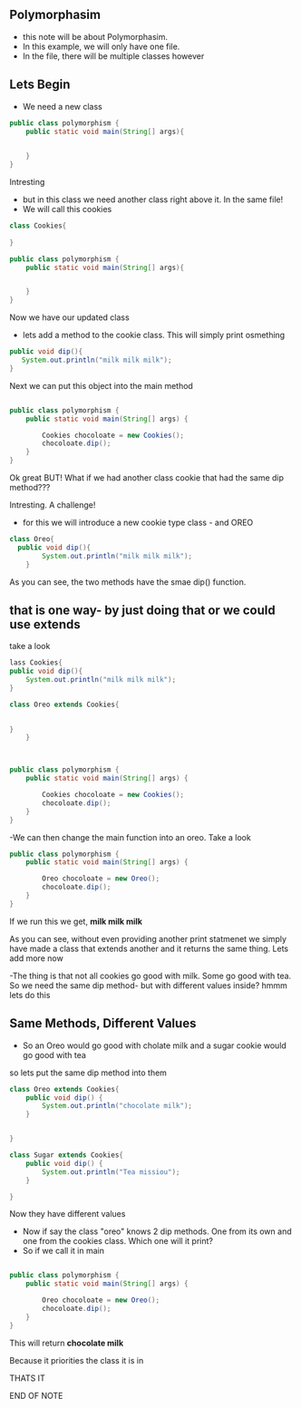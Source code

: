 Polymorphasim
---------------------------------

- this note will be about Polymorphasim.
-  In this example, we will only have one file.
-  In the file, there will be multiple classes however

Lets Begin
---------------------------

- We need a new class
```java
public class polymorphism {
    public static void main(String[] args){

        
    }
}
```
Intresting

- but in this class we need another class right above it. In the same file!
- We will call this cookies

```java
class Cookies{
    
}

public class polymorphism {
    public static void main(String[] args){


    }
}
```

Now we have our updated class

- lets add a method to the cookie class. This will simply print osmething

 ```java
public void dip(){
    System.out.println("milk milk milk");
}
```
Next we can put this object into the main method

```java

public class polymorphism {
    public static void main(String[] args) {

        Cookies chocoloate = new Cookies();
        chocoloate.dip();
    }
}
```
Ok great
BUT!
What if we had another class cookie that had the same dip method???

Intresting. A challenge!

- for this we will introduce a new cookie type class - and OREO

```java
class Oreo{
  public void dip(){
        System.out.println("milk milk milk");
    }
```
As you can see, the two methods have the smae dip() function.

that is one way- by just doing that or we could use 
extends
---------------------------------
take a look
```java
lass Cookies{
public void dip(){
    System.out.println("milk milk milk");
}

class Oreo extends Cookies{

    
}
    }



public class polymorphism {
    public static void main(String[] args) {

        Cookies chocoloate = new Cookies();
        chocoloate.dip();
    }
}
```

-We can then change the main function into an oreo.
Take a look
```java
public class polymorphism {
    public static void main(String[] args) {

        Oreo chocoloate = new Oreo();
        chocoloate.dip();
    }
}
```

If we run this we get,
**milk milk milk**

As you can see, without even providing another print statmenet we simply have made a class that extends another and it returns the same thing. Lets add more now

-The thing is that not all cookies go good with milk. Some go good with tea. So we need the same dip method- but with different values inside? hmmm lets do this

Same Methods, Different Values
------------------------------------------
- So an Oreo would go good with cholate milk and a sugar cookie would go good with tea

so lets put the same dip method into them
```java
class Oreo extends Cookies{
    public void dip() {
        System.out.println("chocolate milk");
    }


}

class Sugar extends Cookies{
    public void dip() {
        System.out.println("Tea missiou");
    }

}
```
Now they have different values

- Now if say the class "oreo" knows 2 dip methods. One from its own and one from the cookies class. Which one will it print?
- So if we call it in main

```java

public class polymorphism {
    public static void main(String[] args) {

        Oreo chocoloate = new Oreo();
        chocoloate.dip();
    }
}
```
This will return
**chocolate milk**

Because it priorities the class it is in

THATS IT

END OF NOTE
